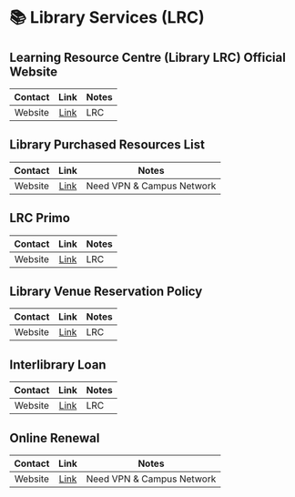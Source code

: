 # 📚 Library Services (LRC)

## Learning Resource Centre (Library LRC) Official Website
| Contact | Link | Notes |
| :---: | :---: | --- |
| Website | [Link](https://lrc.uic.edu.cn/) | LRC |

## Library Purchased Resources List
| Contact | Link | Notes |
| :---: | :---: | --- |
| Website | [Link](https://lrc.uic.edu.cn/e-resouse.jsp?urltype=tree.TreeTempUrl&wbtreeid=1061) | Need VPN & Campus Network |

## LRC Primo
| Contact | Link | Notes |
| :---: | :---: | --- |
| Website | [Link](https://uic.primo.exlibrisgroup.com.cn/discovery/search?vid=86UIC_INST:86UIC) | LRC |

## Library Venue Reservation Policy
| Contact | Link | Notes |
| :---: | :---: | --- |
| Website | [Link](https://lrc.uic.edu.cn/fw/cdyd.htm) | LRC |

## Interlibrary Loan
| Contact | Link | Notes |
| :---: | :---: | --- |
| Website | [Link](https://lrc.uic.edu.cn/fw/gjhj.htm) | LRC |

## Online Renewal
| Contact | Link | Notes |
| :---: | :---: | --- |
| Website | [Link](https://uic.primo.exlibrisgroup.com.cn/discovery/account?vid=86UIC_INST:86UIC&section=overview&lang=en) | Need VPN & Campus Network |
